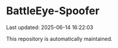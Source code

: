 # BattleEye-Spoofer

Last updated: 2025-06-14 16:22:03

This repository is automatically maintained.
